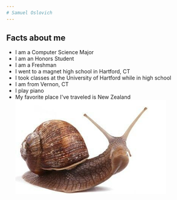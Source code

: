 ```yaml
---
# Samuel Oslovich
---
```

## Facts about me
- I am a Computer Science Major
- I am an Honors Student
- I am a Freshman
- I went to a magnet high school in Hartford, CT
- I took classes at the University of Hartford while in high school
- I am from Vernon, CT
- I play piano
- My favorite place I've traveled is New Zealand
![](snail.jpg)